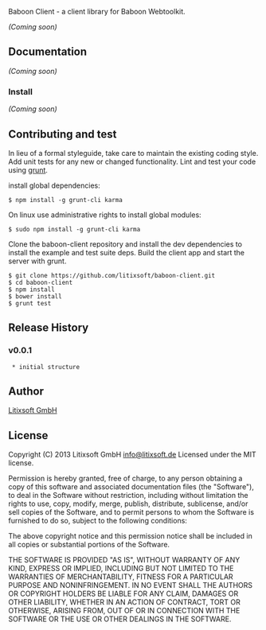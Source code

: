 Baboon Client - a client library for Baboon Webtoolkit.

_(Coming soon)_

## Documentation
_(Coming soon)_

### Install
_(Coming soon)_

## Contributing and test
In lieu of a formal styleguide, take care to maintain the existing coding style. Add unit tests for any new or changed functionality. Lint and test your code using [grunt](http://gruntjs.com/).

install global dependencies:

    $ npm install -g grunt-cli karma

On linux use administrative rights to install global modules:

    $ sudo npm install -g grunt-cli karma


Clone the baboon-client repository and install the dev dependencies to install the example and test suite deps.
Build the client app and start the server with grunt.

    $ git clone https://github.com/litixsoft/baboon-client.git
    $ cd baboon-client
    $ npm install
    $ bower install
    $ grunt test

## Release History
### v0.0.1
     * initial structure

## Author
[Litixsoft GmbH](http://www.litixsoft.de)

## License

Copyright (C) 2013 Litixsoft GmbH info@litixsoft.de Licensed under the MIT license.

Permission is hereby granted, free of charge, to any person obtaining a copy of this software and associated documentation files (the "Software"), to deal in the Software without restriction, including without limitation the rights to use, copy, modify, merge, publish, distribute, sublicense, and/or sell copies of the Software, and to permit persons to whom the Software is furnished to do so, subject to the following conditions:

The above copyright notice and this permission notice shall be included in all copies or substantial portions of the Software.

THE SOFTWARE IS PROVIDED "AS IS", WITHOUT WARRANTY OF ANY KIND, EXPRESS OR IMPLIED, INCLUDING BUT NOT LIMITED TO THE WARRANTIES OF MERCHANTABILITY, FITNESS FOR A PARTICULAR PURPOSE AND NONINFRINGEMENT. IN NO EVENT SHALL THE AUTHORS OR COPYRIGHT HOLDERS BE LIABLE FOR ANY CLAIM, DAMAGES OR OTHER LIABILITY, WHETHER IN AN ACTION OF CONTRACT, TORT OR OTHERWISE, ARISING FROM, OUT OF OR IN CONNECTION WITH THE SOFTWARE OR THE USE OR OTHER DEALINGS IN THE SOFTWARE.
